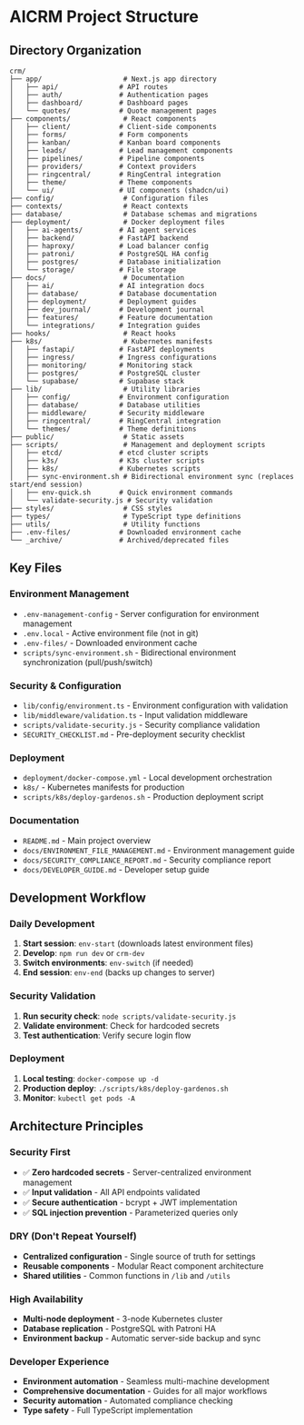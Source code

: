 # AICRM Project Structure

## Directory Organization

```
crm/
├── app/                    # Next.js app directory
│   ├── api/               # API routes
│   ├── auth/              # Authentication pages
│   ├── dashboard/         # Dashboard pages
│   └── quotes/            # Quote management pages
├── components/             # React components
│   ├── client/            # Client-side components
│   ├── forms/             # Form components
│   ├── kanban/            # Kanban board components
│   ├── leads/             # Lead management components
│   ├── pipelines/         # Pipeline components
│   ├── providers/         # Context providers
│   ├── ringcentral/       # RingCentral integration
│   ├── theme/             # Theme components
│   └── ui/                # UI components (shadcn/ui)
├── config/                 # Configuration files
├── contexts/               # React contexts
├── database/               # Database schemas and migrations
├── deployment/             # Docker deployment files
│   ├── ai-agents/         # AI agent services
│   ├── backend/           # FastAPI backend
│   ├── haproxy/           # Load balancer config
│   ├── patroni/           # PostgreSQL HA config
│   ├── postgres/          # Database initialization
│   └── storage/           # File storage
├── docs/                   # Documentation
│   ├── ai/                # AI integration docs
│   ├── database/          # Database documentation
│   ├── deployment/        # Deployment guides
│   ├── dev_journal/       # Development journal
│   ├── features/          # Feature documentation
│   └── integrations/      # Integration guides
├── hooks/                  # React hooks
├── k8s/                    # Kubernetes manifests
│   ├── fastapi/           # FastAPI deployments
│   ├── ingress/           # Ingress configurations
│   ├── monitoring/        # Monitoring stack
│   ├── postgres/          # PostgreSQL cluster
│   └── supabase/          # Supabase stack
├── lib/                    # Utility libraries
│   ├── config/            # Environment configuration
│   ├── database/          # Database utilities
│   ├── middleware/        # Security middleware
│   ├── ringcentral/       # RingCentral integration
│   └── themes/            # Theme definitions
├── public/                 # Static assets
├── scripts/                # Management and deployment scripts
│   ├── etcd/              # etcd cluster scripts
│   ├── k3s/               # K3s cluster scripts
│   ├── k8s/               # Kubernetes scripts
│   ├── sync-environment.sh # Bidirectional environment sync (replaces start/end session)
│   ├── env-quick.sh       # Quick environment commands
│   └── validate-security.js # Security validation
├── styles/                 # CSS styles
├── types/                  # TypeScript type definitions
├── utils/                  # Utility functions
├── .env-files/            # Downloaded environment cache
└── _archive/              # Archived/deprecated files
```

## Key Files

### **Environment Management**
- `.env-management-config` - Server configuration for environment management
- `.env.local` - Active environment file (not in git)
- `.env-files/` - Downloaded environment cache
- `scripts/sync-environment.sh` - Bidirectional environment synchronization (pull/push/switch)

### **Security & Configuration**
- `lib/config/environment.ts` - Environment configuration with validation
- `lib/middleware/validation.ts` - Input validation middleware
- `scripts/validate-security.js` - Security compliance validation
- `SECURITY_CHECKLIST.md` - Pre-deployment security checklist

### **Deployment**
- `deployment/docker-compose.yml` - Local development orchestration
- `k8s/` - Kubernetes manifests for production
- `scripts/k8s/deploy-gardenos.sh` - Production deployment script

### **Documentation**
- `README.md` - Main project overview
- `docs/ENVIRONMENT_FILE_MANAGEMENT.md` - Environment management guide
- `docs/SECURITY_COMPLIANCE_REPORT.md` - Security compliance report
- `docs/DEVELOPER_GUIDE.md` - Developer setup guide

## Development Workflow

### **Daily Development**
1. **Start session**: `env-start` (downloads latest environment files)
2. **Develop**: `npm run dev` or `crm-dev`
3. **Switch environments**: `env-switch` (if needed)
4. **End session**: `env-end` (backs up changes to server)

### **Security Validation**
1. **Run security check**: `node scripts/validate-security.js`
2. **Validate environment**: Check for hardcoded secrets
3. **Test authentication**: Verify secure login flow

### **Deployment**
1. **Local testing**: `docker-compose up -d`
2. **Production deploy**: `./scripts/k8s/deploy-gardenos.sh`
3. **Monitor**: `kubectl get pods -A`

## Architecture Principles

### **Security First**
- ✅ **Zero hardcoded secrets** - Server-centralized environment management
- ✅ **Input validation** - All API endpoints validated
- ✅ **Secure authentication** - bcrypt + JWT implementation
- ✅ **SQL injection prevention** - Parameterized queries only

### **DRY (Don't Repeat Yourself)**
- **Centralized configuration** - Single source of truth for settings
- **Reusable components** - Modular React component architecture
- **Shared utilities** - Common functions in `/lib` and `/utils`

### **High Availability**
- **Multi-node deployment** - 3-node Kubernetes cluster
- **Database replication** - PostgreSQL with Patroni HA
- **Environment backup** - Automatic server-side backup and sync

### **Developer Experience**
- **Environment automation** - Seamless multi-machine development
- **Comprehensive documentation** - Guides for all major workflows
- **Security automation** - Automated compliance checking
- **Type safety** - Full TypeScript implementation
